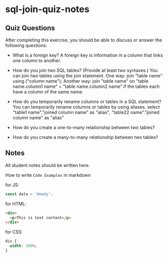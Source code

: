# sql-join-quiz-notes

## Quiz Questions

After completing this exercise, you should be able to discuss or answer the following questions:

- What is a foreign key?
  A foreign key is information in a column that links one column to another.

- How do you join two SQL tables? (Provide at least two syntaxes.)
  You can join two tables using the join statement. One way: join "table name" using ("column name"); Another way: join "table name" on "table name.column1 name" =
  "table name.column2 name" if the tables each have a column of the same name.

- How do you temporarily rename columns or tables in a SQL statement?
  You can temporarily rename columns or tables by using aliases. select "table1 name"."joined column name" as "alias", "table22 name"."joined column name" as "alias"

- How do you create a one-to-many relationship between two tables?

- How do you create a many-to-many relationship between two tables?

## Notes

All student notes should be written here.

How to write `Code Examples` in markdown

for JS:

```javascript
const data = 'Howdy';
```

for HTML:

```html
<div>
  <p>This is text content</p>
</div>
```

for CSS:

```css
div {
  width: 100%;
}
```
